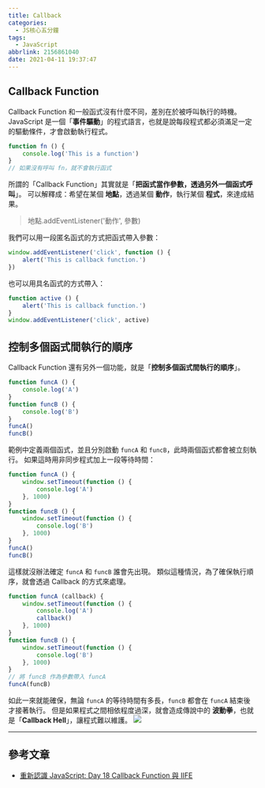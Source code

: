 ```yaml
---
title: Callback
categories:
  - JS核心五分鐘
tags:
  - JavaScript
abbrlink: 2156861040
date: 2021-04-11 19:37:47
---
```

## Callback Function
Callback Function 和一般函式沒有什麼不同，差別在於被呼叫執行的時機。
JavaScript 是一個「**事件驅動**」的程式語言，也就是說每段程式都必須滿足一定的驅動條件，才會啟動執行程式。
<!--more-->
```javascript
function fn () {
    console.log('This is a function')
}
// 如果沒有呼叫 fn，就不會執行函式
```
所謂的「Callback Function」其實就是「**把函式當作參數，透過另外一個函式呼叫**」。
可以解釋成：希望在某個 **地點**，透過某個 **動作**，執行某個 **程式**，來達成結果。
> 地點.addEventListener('動作', 參數)

我們可以用一段匿名函式的方式把函式帶入參數：
```javascript
window.addEventListener('click', function () {
    alert('This is callback function.')
})
```

也可以用具名函式的方式帶入：
```javascript
function active () {
    alert('This is callback function.')
}
window.addEventListener('click', active)
```
## 控制多個函式間執行的順序
Callback Function 還有另外一個功能，就是「**控制多個函式間執行的順序**」。

```javascript
function funcA () {
    console.log('A')
}
function funcB () {
    console.log('B')
}
funcA()
funcB()
```

範例中定義兩個函式，並且分別啟動 `funcA` 和 `funcB`，此時兩個函式都會被立刻執行。
如果這時用非同步程式加上一段等待時間：
```javascript
function funcA () {
    window.setTimeout(function () {
        console.log('A')
    }, 1000)
}
function funcB () {
    window.setTimeout(function () {
        console.log('B')
    }, 1000)
}
funcA()
funcB()
```
這樣就沒辦法確定 `funcA` 和 `funcB` 誰會先出現。
類似這種情況，為了確保執行順序，就會透過 Callback 的方式來處理。
```javascript
function funcA (callback) {
    window.setTimeout(function () {
        console.log('A')
        callback()
    }, 1000)
}
function funcB () {
    window.setTimeout(function () {
        console.log('B')
    }, 1000)
}
// 將 funcB 作為參數帶入 funcA
funcA(funcB)
```
如此一來就能確保，無論 `funcA` 的等待時間有多長，`funcB` 都會在 `funcA` 結束後才接著執行。
但是如果程式之間相依程度過深，就會造成傳說中的 **波動拳**，也就是「**Callback Hell**」，讓程式難以維護。
![](https://i.imgur.com/L5NnPh5.png)

-----

## 參考文章
* [重新認識 JavaScript: Day 18 Callback Function 與 IIFE](https://ithelp.ithome.com.tw/articles/10192739)


